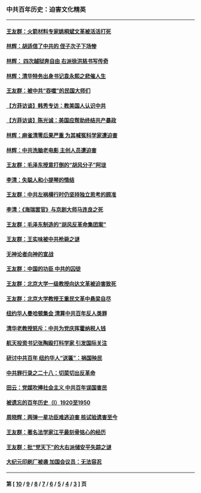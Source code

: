 ### 中共百年历史：迫害文化精英
---
#### [王友群：火箭材料专家姚桐斌文革被活活打死](../../pages/nf1176111/n14048805.md?08190430) 
#### [林辉：胡适信了中共的 侄子次子下场惨](../../pages/nf1176111/n14019760.md?08190430) 
#### [林辉： 四次越狱奔自由 右派徐洪慈书写传奇](../../pages/nf1176111/n14010438.md?08190430) 
#### [林辉：清华特务出身书记袁永熙之悲催人生](../../pages/nf1176111/n13997413.md?08190430) 
#### [王友群：被中共“吞噬”的民国大师们](../../pages/nf1176111/n13942620.md?08190430) 
#### [【方菲访谈】韩秀专访：教美国人认识中共](../../pages/nf1176111/n13821310.md?08190430) 
#### [【方菲访谈】陈光诚：美国应帮助终结共产暴政](../../pages/nf1176111/n13759521.md?08190430) 
#### [林辉：麻雀清零后果严重 为其喊冤科学家遭迫害](../../pages/nf1176111/n13746900.md?08190430) 
#### [林辉：中共洗脑老电影 主创人员遭迫害](../../pages/nf1176111/n13699437.md?08190430) 
#### [王友群：毛泽东授意打倒的“胡风分子”阿垅](../../pages/nf1176111/n13592541.md?08190430) 
#### [李清：失聪人和小提琴的情结](../../pages/nf1176111/n13459280.md?08190430) 
#### [王友群：中共左祸横行时仍坚持独立思考的顾准](../../pages/nf1176111/n13444722.md?08190430) 
#### [李清：《海瑞罢官》与京剧大师马连良之死](../../pages/nf1176111/n13412316.md?08190430) 
#### [王友群：毛泽东制造的“胡风反革命集团案”](../../pages/nf1176111/n13324909.md?08190430) 
#### [王友群：王实味被中共枪毙之谜](../../pages/nf1176111/n13307502.md?08190430) 
#### [无神论者向神的宣战](../../pages/nf1176111/n13281535.md?08190430) 
#### [王友群：中国的功臣 中共的囚徒](../../pages/nf1176111/n13291790.md?08190430) 
#### [王友群：北京大学一级教授向达文革被迫害致死](../../pages/nf1176111/n13150966.md?08190430) 
#### [王友群：北京大学教授王重民文革中悬梁自尽](../../pages/nf1176111/n13084645.md?08190430) 
#### [纽约华人曼哈顿集会 清算中共百年反人类罪](../../pages/nf1176111/n13084157.md?08190430) 
#### [清华老教授怒斥：中共为党庆挥霍纳税人钱](../../pages/nf1176111/n13071430.md?08190430) 
#### [航天投资书记张陶殴打科学家 引发国际关注](../../pages/nf1176111/n13069132.md?08190430) 
#### [研讨中共百年 纽约华人“送匾”：祸国殃民](../../pages/nf1176111/n13057367.md?08190430) 
#### [中共罪行录之二十八：切菜切出反革命](../../pages/nf1176111/n13030600.md?08190430) 
#### [田云：党媒吹捧社会主义 中共百年误国害民](../../pages/nf1176111/n13006682.md?08190430) 
#### [被遗忘的百年历史（I）1920至1950](../../pages/nf1176111/n12986411.md?08190430) 
#### [周晓辉：两弹一星功臣难逃迫害 核试验遗害至今](../../pages/nf1176111/n12974997.md?08190430) 
#### [王友群：著名法学家江平最刻骨铭心的经历](../../pages/nf1176111/n12970787.md?08190430) 
#### [王友群：批“党天下”的大右派储安平失踪之谜](../../pages/nf1176111/n12954229.md?08190430) 
#### [大纪元印刷厂被袭 加国会议员：无法容忍](../../pages/nf1176111/n12883028.md?08190430) 

---
#### 第 [ [10](./10.md?08190430) / [9](./9.md?08190430) / [8](./8.md?08190430) / [7](./7.md?08190430) / [6](./6.md?08190430) / [5](./5.md?08190430) / [4](./4.md?08190430) / [3](./3.md?08190430) ] 页
